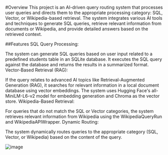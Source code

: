 #Overview
This project is an AI-driven query routing system that processes user queries and directs them to the appropriate processing category: SQL, Vector, or Wikipedia-based retrieval. The system integrates various AI tools and techniques to generate SQL queries, retrieve relevant information from documents or Wikipedia, and provide detailed answers based on the retrieved context.

##Features
SQL Query Processing:

The system can generate SQL queries based on user input related to a predefined students table in an SQLite database.
It executes the SQL query against the database and returns the results in a summarized format.
Vector-Based Retrieval (RAG):

If the query relates to advanced AI topics like Retrieval-Augmented Generation (RAG), it searches for relevant information in a local document database using vector embeddings.
The system uses Hugging Face's all-MiniLM-L6-v2 model for embedding generation and Chroma as the vector store.
Wikipedia-Based Retrieval:

For queries that do not match the SQL or Vector categories, the system retrieves relevant information from Wikipedia using the WikipediaQueryRun and WikipediaAPIWrapper.
Dynamic Routing:

The system dynamically routes queries to the appropriate category (SQL, Vector, or Wikipedia) based on the content of the query.


![image](https://github.com/user-attachments/assets/32cd86e5-1661-4ff8-a5bd-ce45d27b798b)
